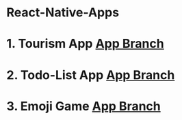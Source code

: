 # React-Native-Apps

# 1. Tourism App [App Branch](https://github.com/kumar964050/React-Native-Apps/tree/tourism)
# 2. Todo-List App [App Branch](https://github.com/kumar964050/React-Native-Apps/tree/todo-list)
# 3. Emoji Game [App Branch](https://github.com/kumar964050/React-Native-Apps/tree/emoji)
